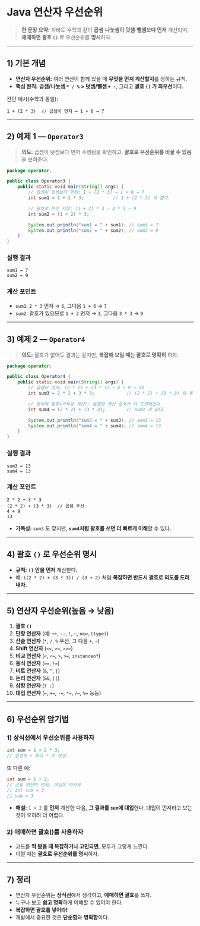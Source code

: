 # Java 연산자 우선순위

> **한 문장 요약:** 자바도 수학과 같이 **곱셈·나눗셈이 덧셈·뺄셈보다 먼저** 계산되며, **애매하면 괄호 `()`** 로 우선순위를 **명시**하자.

---

## 1) 기본 개념

* **연산자 우선순위:** 여러 연산이 함께 있을 때 **무엇을 먼저 계산할지**를 정하는 규칙.
* **핵심 원칙:** **곱셈/나눗셈 `* / %` > 덧셈/뺄셈 `+ -`**, 그리고 **괄호 `()` 가 최우선**이다.

간단 예시(수학과 동일):

```
1 + (2 * 3)  // 곱셈이 먼저 → 1 + 6 → 7
```

---

## 2) 예제 1 — `Operator3`

> **의도:** 곱셈이 덧셈보다 먼저 수행됨을 확인하고, **괄호로 우선순위를 바꿀 수 있음**을 보여준다.

```java
package operator;

public class Operator3 {
    public static void main(String[] args) {
        // 곱셈이 덧셈보다 먼저: 1 + (2 * 3) → 1 + 6 → 7
        int sum1 = 1 + 2 * 3;           // 1 + (2 * 3) 과 같다.

        // 괄호로 우선 지정: (1 + 2) * 3 → 3 * 3 → 9
        int sum2 = (1 + 2) * 3;

        System.out.println("sum1 = " + sum1); // sum1 = 7
        System.out.println("sum2 = " + sum2); // sum2 = 9
    }
}
```

### 실행 결과

```
sum1 = 7
sum2 = 9
```

### 계산 포인트

* `sum1`: `2 * 3` 먼저 → `6`, 그다음 `1 + 6` → `7`
* `sum2`: 괄호가 있으므로 `1 + 2` 먼저 → `3`, 그다음 `3 * 3` → `9`

---

## 3) 예제 2 — `Operator4`

> **의도:** 괄호가 없어도 결과는 같지만, **복잡해 보일 때는 괄호로 명확히** 하자.

```java
package operator;

public class Operator4 {
    public static void main(String[] args) {
        // 곱셈이 먼저: (2 * 2) + (3 * 3) → 4 + 9 → 13
        int sum3 = 2 * 2 + 3 * 3;            // (2 * 2) + (3 * 3) 와 동일

        // 명시적 괄호(가독성 개선): 동일한 계산 순서가 더 또렷해진다.
        int sum4 = (2 * 2) + (3 * 3);        // sum3 과 같다.

        System.out.println("sum3 = " + sum3); // sum3 = 13
        System.out.println("sum4 = " + sum4); // sum4 = 13
    }
}
```

### 실행 결과

```
sum3 = 13
sum4 = 13
```

### 계산 포인트

```
2 * 2 + 3 * 3
(2 * 2) + (3 * 3)  // 곱셈 우선
4 + 9
13
```

* **가독성:** `sum3` 도 맞지만, **`sum4`처럼 괄호를 쓰면 더 빠르게 이해**할 수 있다.

---

## 4) 괄호 `()` 로 우선순위 명시

* **규칙:** **`()` 안을 먼저** 계산한다.
* 예: `((2 * 2) + (3 * 3)) / (3 + 2)` 처럼 **복잡하면 반드시 괄호로 의도를 드러내자.**

---

## 5) 연산자 우선순위(높음 → 낮음)

1. **괄호 `()`**
2. **단항 연산자** (예: `++`, `--`, `!`, `~`, `new`, `(type)`)
3. **산술 연산자** (`*`, `/`, `%` 우선, 그 다음 `+`, `-`)
4. **Shift 연산자** (`<<`, `>>`, `>>>`)
5. **비교 연산자** (`<`, `<=`, `>`, `>=`, `instanceof`)
6. **등식 연산자** (`==`, `!=`)
7. **비트 연산자** (`&`, `^`, `|`)
8. **논리 연산자** (`&&`, `||`)
9. **삼항 연산자** (`? :`)
10. **대입 연산자** (`=`, `+=`, `-=`, `*=`, `/=`, `%=` 등등)

---

## 6) 우선순위 암기법

### 1) 상식선에서 우선순위를 사용하자

```java
int sum = 1 + 2 * 3;
// 당연히 + 보다 * 이 우선
```

또 다른 예:

```java
int sum = 1 + 2;
// 산술 연산이 먼저, 대입은 마지막
// int sum = 3
// sum = 3
```

* **해설:** `1 + 2` 를 **먼저** 계산한 다음, **그 결과를 `sum`에 대입**한다.
  대입이 먼저라고 보는 것이 오히려 더 어렵다.

### 2) 애매하면 괄호()를 사용하자

* 코드를 **딱 봤을 때 복잡하거나 고민되면**, 모두가 그렇게 느낀다.
* 이럴 때는 **괄호로 우선순위를 명시**하자.

---

## 7) 정리

* 연산자 우선순위는 **상식선**에서 생각하고, **애매하면 괄호**를 쓰자.
* 누구나 보고 **쉽고 명확**하게 이해할 수 있어야 한다.
* **복잡하면 괄호를 넣어라!**
* 개발에서 중요한 것은 **단순함**과 **명확함**이다.
